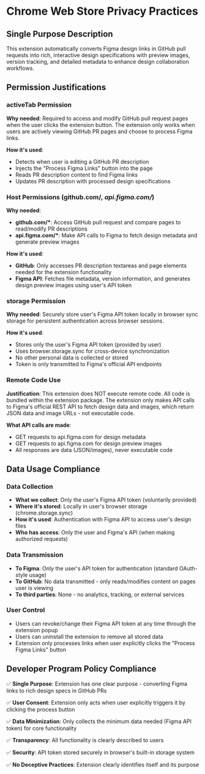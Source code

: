 # Chrome Web Store Privacy Practices

## Single Purpose Description

This extension automatically converts Figma design links in GitHub pull requests into rich, interactive design specifications with preview images, version tracking, and detailed metadata to enhance design collaboration workflows.

## Permission Justifications

### activeTab Permission

**Why needed**: Required to access and modify GitHub pull request pages when the user clicks the extension button. The extension only works when users are actively viewing GitHub PR pages and choose to process Figma links.

**How it's used**:

- Detects when user is editing a GitHub PR description
- Injects the "Process Figma Links" button into the page
- Reads PR description content to find Figma links
- Updates PR description with processed design specifications

### Host Permissions (github.com/_, api.figma.com/_)

**Why needed**:

- **github.com/\***: Access GitHub pull request and compare pages to read/modify PR descriptions
- **api.figma.com/\***: Make API calls to Figma to fetch design metadata and generate preview images

**How it's used**:

- **GitHub**: Only accesses PR description textareas and page elements needed for the extension functionality
- **Figma API**: Fetches file metadata, version information, and generates design preview images using user's API token

### storage Permission

**Why needed**: Securely store user's Figma API token locally in browser sync storage for persistent authentication across browser sessions.

**How it's used**:

- Stores only the user's Figma API token (provided by user)
- Uses browser.storage.sync for cross-device synchronization
- No other personal data is collected or stored
- Token is only transmitted to Figma's official API endpoints

### Remote Code Use

**Justification**: This extension does NOT execute remote code. All code is bundled within the extension package. The extension only makes API calls to Figma's official REST API to fetch design data and images, which return JSON data and image URLs - not executable code.

**What API calls are made**:

- GET requests to api.figma.com for design metadata
- GET requests to api.figma.com for design preview images
- All responses are data (JSON/images), never executable code

## Data Usage Compliance

### Data Collection

- **What we collect**: Only the user's Figma API token (voluntarily provided)
- **Where it's stored**: Locally in user's browser storage (chrome.storage.sync)
- **How it's used**: Authentication with Figma API to access user's design files
- **Who has access**: Only the user and Figma's API (when making authorized requests)

### Data Transmission

- **To Figma**: Only the user's API token for authentication (standard OAuth-style usage)
- **To GitHub**: No data transmitted - only reads/modifies content on pages user is viewing
- **To third parties**: None - no analytics, tracking, or external services

### User Control

- Users can revoke/change their Figma API token at any time through the extension popup
- Users can uninstall the extension to remove all stored data
- Extension only processes links when user explicitly clicks the "Process Figma Links" button

## Developer Program Policy Compliance

✅ **Single Purpose**: Extension has one clear purpose - converting Figma links to rich design specs in GitHub PRs

✅ **User Consent**: Extension only acts when user explicitly triggers it by clicking the process button

✅ **Data Minimization**: Only collects the minimum data needed (Figma API token) for core functionality

✅ **Transparency**: All functionality is clearly described to users

✅ **Security**: API token stored securely in browser's built-in storage system

✅ **No Deceptive Practices**: Extension clearly identifies itself and its purpose
